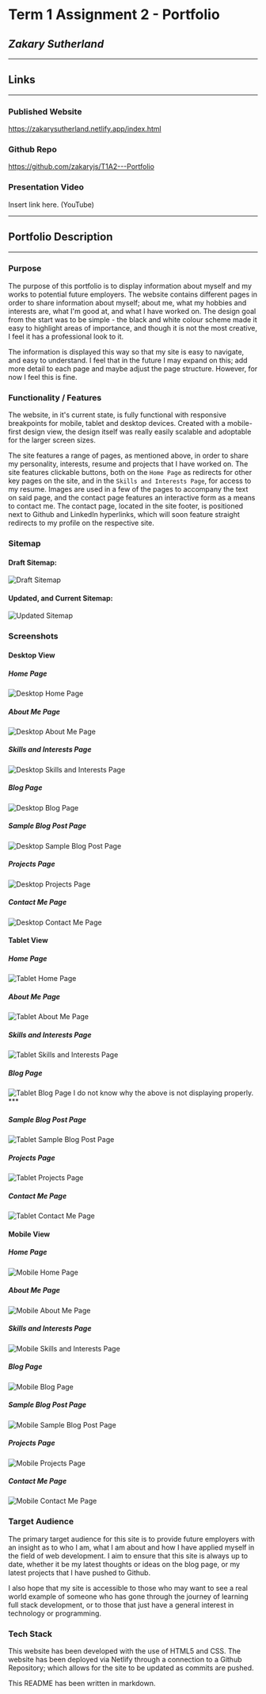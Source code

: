 # Term 1 Assignment 2 - Portfolio
## *Zakary Sutherland*
<hr>

## Links
<hr>

### Published Website
https://zakarysutherland.netlify.app/index.html

### Github Repo
https://github.com/zakaryjs/T1A2---Portfolio

### Presentation Video
Insert link here. (YouTube)

<hr>

## Portfolio Description
<hr>

### Purpose
The purpose of this portfolio is to display information about myself and my works to potential future employers. The website contains different pages in order to share information about myself; about me, what my hobbies and interests are, what I'm good at, and what I have worked on. The design goal from the start was to be simple - the black and white colour scheme made it easy to highlight areas of importance, and though it is not the most creative, I feel it has a professional look to it. 

The information is displayed this way so that my site is easy to navigate, and easy to understand. I feel that in the future I may expand on this; add more detail to each page and maybe adjust the page structure. However, for now I feel this is fine. 

### Functionality / Features
The website, in it's current state, is fully functional with responsive breakpoints for mobile, tablet and desktop devices. Created with a mobile-first design view, the design itself was really easily scalable and adoptable for the larger screen sizes.

The site features a range of pages, as mentioned above, in order to share my personality, interests, resume and projects that I have worked on. The site features clickable buttons, both on the ```Home Page``` as redirects for other key pages on the site, and in the ```Skills and Interests Page```, for access to my resume. Images are used in a few of the pages to accompany the text on said page, and the contact page features an interactive form as a means to contact me. The contact page, located in the site footer, is positioned next to Github and LinkedIn hyperlinks, which will soon feature straight redirects to my profile on the respective site. 

### Sitemap

#### Draft Sitemap:
![Draft Sitemap](./docs/sitemap.drawio.draft.png "Draft Sitemap")

#### Updated, and Current Sitemap:
![Updated Sitemap](./docs/updatedsitemap.drawio.png "Updated Sitemap")

### Screenshots 

#### Desktop View

##### Home Page

![Desktop Home Page](./docs/desktophomepage.png "Desktop Home Page")

##### About Me Page

![Desktop About Me Page](./docs/desktopaboutmepage.png "Desktop About Me Page")

##### Skills and Interests Page

![Desktop Skills and Interests Page](./docs/desktopskillsandinterestspage.png "Desktop Skills and Interests Page")

##### Blog Page

![Desktop Blog Page](./docs/desktopblogpage.png "Desktop Blog Page")

##### Sample Blog Post Page

![Desktop Sample Blog Post Page](./docs/desktopsampleblogpostpage.png "Desktop Sample Blog Post Page")

##### Projects Page

![Desktop Projects Page](./docs/desktopprojectspage.png "Desktop Projects Page")

##### Contact Me Page

![Desktop Contact Me Page](./docs/desktopcontactmepage.png "Desktop Contact Me Page")

#### Tablet View

##### Home Page

![Tablet Home Page](./docs/tablethomepage.png "Tablet Home Page")

##### About Me Page

![Tablet About Me Page](./docs/tabletaboutmepage.png "Tablet About Me Page")

##### Skills and Interests Page

![Tablet Skills and Interests Page](./docs/tabletskillsandinterestspage.png "Tablet Skills and Interests Page")

##### Blog Page

![Tablet Blog Page](./docs/tabletblogpage.png "Tablet Blog Page")
I do not know why the above is not displaying properly. ***

##### Sample Blog Post Page

![Tablet Sample Blog Post Page](./docs/tabletsampleblogpostpage.png "Tablet Sample Blog Post Page")

##### Projects Page

![Tablet Projects Page](./docs/tabletprojectspage.png "Tablet Projects Page")

##### Contact Me Page

![Tablet Contact Me Page](./docs/tabletcontactmepage.png "Tablet Contact Me Page")

#### Mobile View

##### Home Page

![Mobile Home Page](./docs/mobilehomepage.png "Mobile Home Page")

##### About Me Page

![Mobile About Me Page](./docs/mobileaboutmepage.png "Mobile About Me Page")

##### Skills and Interests Page

![Mobile Skills and Interests Page](./docs/mobileskillsandinterestspage.png "Mobile Skills and Interests Page")

##### Blog Page

![Mobile Blog Page](./docs/mobileblogpage.png "Mobile Blog Page")

##### Sample Blog Post Page

![Mobile Sample Blog Post Page](./docs/mobilesampleblogpostpage.png "Mobile Sample Blog Post Page")

##### Projects Page

![Mobile Projects Page](./docs/mobileprojectspage.png "Mobile Projects Page")

##### Contact Me Page

![Mobile Contact Me Page](./docs/mobilecontactmepage.png "Mobile Contact Me Page")

### Target Audience

The primary target audience for this site is to provide future employers with an insight as to who I am, what I am about and how I have applied myself in the field of web development. I aim to ensure that this site is always up to date, whether it be my latest thoughts or ideas on the blog page, or my latest projects that I have pushed to Github.

I also hope that my site is accessible to those who may want to see a real world example of someone who has gone through the journey of learning full stack development, or to those that just have a general interest in technology or programming. 

### Tech Stack

This website has been developed with the use of HTML5 and CSS. The website has been deployed via Netlify through a connection to a Github Repository; which allows for the site to be updated as commits are pushed.

This README has been written in markdown.